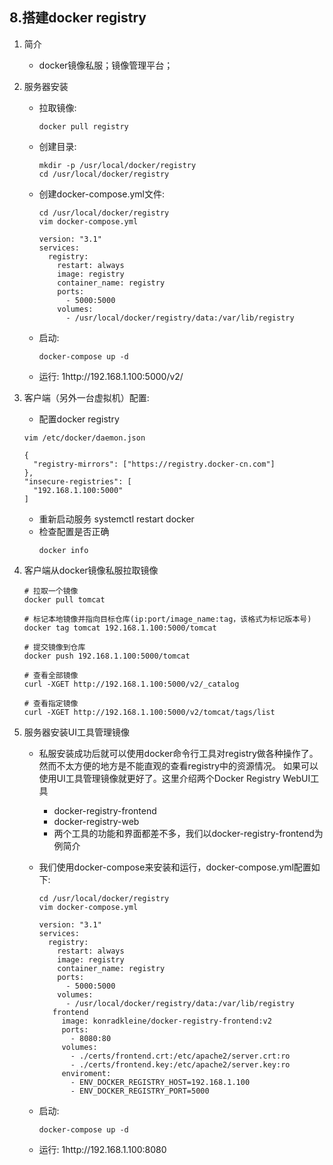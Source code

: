 ## 8.搭建docker registry

1. 简介
    + docker镜像私服；镜像管理平台；

2. 服务器安装
    + 拉取镜像: 
        ```shell 
        docker pull registry
        ```
    + 创建目录:
        ```shell 
        mkdir -p /usr/local/docker/registry
        cd /usr/local/docker/registry
        ```
    + 创建docker-compose.yml文件:
        ```shell 
        cd /usr/local/docker/registry
        vim docker-compose.yml
        
        version: "3.1"
        services:
          registry:
            restart: always
            image: registry
            container_name: registry
            ports:
              - 5000:5000
            volumes:
              - /usr/local/docker/registry/data:/var/lib/registry
        ```
    + 启动:
        ```shell 
        docker-compose up -d
        ```
    + 运行: 1http://192.168.1.100:5000/v2/

3. 客户端（另外一台虚拟机）配置:
    + 配置docker registry
    ```shell 
    vim /etc/docker/daemon.json
    
    {
      "registry-mirrors": ["https://registry.docker-cn.com"]
    },
    "insecure-registries": [
      "192.168.1.100:5000"
    ]
    ```
    + 重新启动服务
        systemctl restart docker
    + 检查配置是否正确
       ```shell 
       docker info
       ```

4. 客户端从docker镜像私服拉取镜像
   ```shell 
   # 拉取一个镜像
   docker pull tomcat
   
   # 标记本地镜像并指向目标仓库(ip:port/image_name:tag，该格式为标记版本号)
   docker tag tomcat 192.168.1.100:5000/tomcat
   
   # 提交镜像到仓库
   docker push 192.168.1.100:5000/tomcat
   
   # 查看全部镜像
   curl -XGET http://192.168.1.100:5000/v2/_catalog
   
   # 查看指定镜像
   curl -XGET http://192.168.1.100:5000/v2/tomcat/tags/list
   ```
   
5. 服务器安装UI工具管理镜像
    + 私服安装成功后就可以使用docker命令行工具对registry做各种操作了。 然而不太方便的地方是不能直观的查看registry中的资源情况。 如果可以使用UI工具管理镜像就更好了。这里介绍两个Docker Registry WebUI工具
        + docker-registry-frontend
        + docker-registry-web
        + 两个工具的功能和界面都差不多，我们以docker-registry-frontend为例简介

    + 我们使用docker-compose来安装和运行，docker-compose.yml配置如下:
       ```shell 
       cd /usr/local/docker/registry
       vim docker-compose.yml
       
       version: "3.1"
       services:
         registry:
           restart: always
           image: registry
           container_name: registry
           ports:
             - 5000:5000
           volumes:
             - /usr/local/docker/registry/data:/var/lib/registry
          frontend
            image: konradkleine/docker-registry-frontend:v2
            ports:
              - 8080:80
            volumes:
              - ./certs/frontend.crt:/etc/apache2/server.crt:ro
              - ./certs/frontend.key:/etc/apache2/server.key:ro
            enviroment:
              - ENV_DOCKER_REGISTRY_HOST=192.168.1.100
              - ENV_DOCKER_REGISTRY_PORT=5000
       ```
    + 启动:
        ```shell 
        docker-compose up -d
        ```
    + 运行: 1http://192.168.1.100:8080
